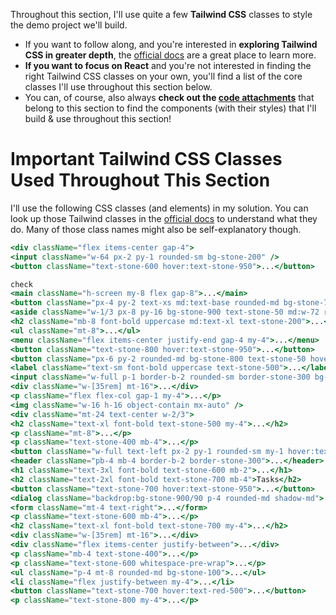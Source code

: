 Throughout this section, I'll use quite a few **Tailwind CSS** classes to style the demo project we'll build.

- If you want to follow along, and you're interested in **exploring Tailwind CSS in greater depth**, the [official docs](https://tailwindcss.com/docs/installation) are a great place to learn more.
- **If you want to focus on React** and you're not interested in finding the right Tailwind CSS classes on your own, you'll find a list of the core classes I'll use throughout this section below.
- You can, of course, also always **check out the [code attachments](/code/09%20Practice%20Project%20-%20Project%20Management/)** that belong to this section to find the components (with their styles) that I'll build & use throughout this section!

# Important Tailwind CSS Classes Used Throughout This Section

I'll use the following CSS classes (and elements) in my solution. You can look up those Tailwind classes in the [official docs](https://tailwindcss.com/docs/utility-first) to understand what they do. Many of those class names might also be self-explanatory though.

```jsx
<div className="flex items-center gap-4">
<input className="w-64 px-2 py-1 rounded-sm bg-stone-200" />
<button className="text-stone-600 hover:text-stone-950">...</button>

check
<main className="h-screen my-8 flex gap-8">...</main>
<button className="px-4 py-2 text-xs md:text-base rounded-md bg-stone-700 text-stone-400 hover:bg-stone-600 hover:text-stone-100">...</button>
<aside className="w-1/3 px-8 py-16 bg-stone-900 text-stone-50 md:w-72 rounded-r-xl">
<h2 className="mb-8 font-bold uppercase md:text-xl text-stone-200">...</h2>
<ul className="mt-8">...</ul>
<menu className="flex items-center justify-end gap-4 my-4">...</menu>
<button className="text-stone-800 hover:text-stone-950">...</button>
<button className="px-6 py-2 rounded-md bg-stone-800 text-stone-50 hover:bg-stone-950">...</button>
<label className="text-sm font-bold uppercase text-stone-500">...</label>
<input className="w-full p-1 border-b-2 rounded-sm border-stone-300 bg-stone-200 text-stone-600 focus:outline-none focus:border-stone-600" />
<div className="w-[35rem] mt-16">...</div>
<p className="flex flex-col gap-1 my-4">...</p>
<img className="w-16 h-16 object-contain mx-auto" />
<div className="mt-24 text-center w-2/3">
<h2 className="text-xl font-bold text-stone-500 my-4">...</h2>
<p className="mt-8">...</p>
<p className="text-stone-400 mb-4">...</p>
<button className="w-full text-left px-2 py-1 rounded-sm my-1 hover:text-stone-200 hover:bg-stone-800">...</button>
<header className="pb-4 mb-4 border-b-2 border-stone-300">...</header>
<h1 className="text-3xl font-bold text-stone-600 mb-2">...</h1>
<h2 className="text-2xl font-bold text-stone-700 mb-4">Tasks</h2>
<button className="text-stone-700 hover:text-stone-950">...</button>
<dialog className="backdrop:bg-stone-900/90 p-4 rounded-md shadow-md">...</dialog>
<form className="mt-4 text-right">...</form>
<p className="text-stone-600 mb-4">...</p>
<h2 className="text-xl font-bold text-stone-700 my-4">...</h2>
<div className="w-[35rem] mt-16">...</div>
<div className="flex items-center justify-between">...</div>
<p className="mb-4 text-stone-400">...</p>
<p className="text-stone-600 whitespace-pre-wrap">...</p>
<ul className="p-4 mt-8 rounded-md bg-stone-100">...</ul>
<li className="flex justify-between my-4">...</li>
<button className="text-stone-700 hover:text-red-500">...</button>
<p className="text-stone-800 my-4">...</p>

```

